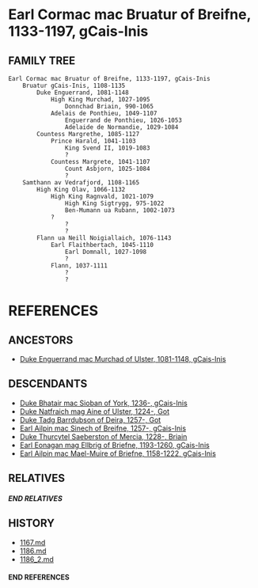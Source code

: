 # Earl Cormac mac Bruatur of Breifne, 1133-1197, gCais-Inis

## FAMILY TREE 

```
Earl Cormac mac Bruatur of Breifne, 1133-1197, gCais-Inis
	Bruatur gCais-Inis, 1108-1135
		Duke Enguerrand, 1081-1148
			High King Murchad, 1027-1095
				Donnchad Briain, 990-1065
			Adelais de Ponthieu, 1049-1107
				Enguerrand de Ponthieu, 1026-1053
				Adelaide de Normandie, 1029-1084
		Countess Margrethe, 1085-1127
			Prince Harald, 1041-1103
				King Svend II, 1019-1083
				?
			Countess Margrete, 1041-1107
				Count Asbjorn, 1025-1084
				?
	Samthann av Vedrafjord, 1108-1165
		High King Olav, 1066-1132
			High King Ragnvald, 1021-1079
				High King Sigtrygg, 975-1022
				Ben-Mumann ua Rubann, 1002-1073
			?
				?
				?
		Flann ua Neill Noigiallaich, 1076-1143 
			Earl Flaithbertach, 1045-1110
				Earl Domnall, 1027-1098
				?
			Flann, 1037-1111
				?
				?
```


# REFERENCES

## ANCESTORS
* [Duke Enguerrand mac Murchad of Ulster, 1081-1148, gCais-Inis](enguerrand_mac_murchad_1081.md)

## DESCENDANTS
* [Duke Bhatair mac Sioban of York, 1236-, gCais-Inis](bhatair_mac_sioban_1236.md)
* [Duke Natfraich mag Aine of Ulster, 1224-, Got](natfraich_mag_aine_1224.md)
* [Duke Tadg Barrdubson of Deira, 1257-, Got](tadg_barrdubson_1257.md)
* [Earl Ailpin mac Sinech of Breifne, 1257-, gCais-Inis](ailpin_mac_sinech_1257.md)
* [Duke Thurcytel Saeberston of Mercia, 1228-, Briain](thurcytel_saebertson_1228.md)
* [Earl Eonagan mag Ellbrig of Briefne, 1193-1260, gCais-Inis](eonagan_mag_ellbrig_1193.md)
* [Earl Ailpin mac Mael-Muire of Briefne, 1158-1222, gCais-Inis](ailpin_mac_mael-muire_1158.md)

## RELATIVES

##### END RELATIVES 
## HISTORY
* [1167.md](../h/1167.md)
* [1186.md](../h/1186.md)
* [1186_2.md](../h/1186_2.md)

#### END REFERENCES

